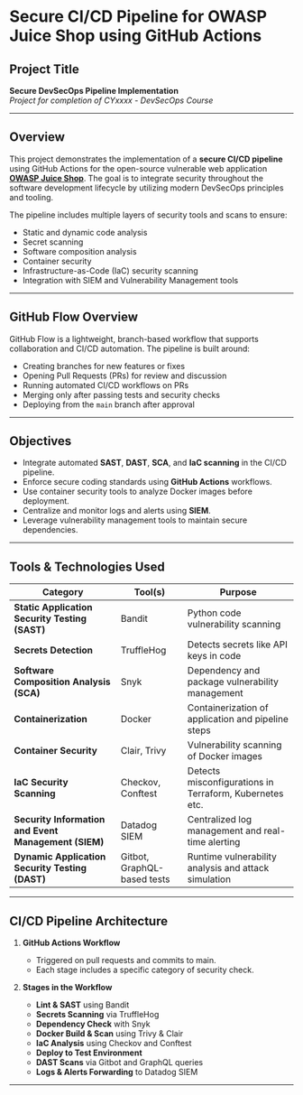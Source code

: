 # Secure CI/CD Pipeline for OWASP Juice Shop using GitHub Actions

## Project Title
**Secure DevSecOps Pipeline Implementation**  
*Project for completion of CYxxxx - DevSecOps Course*

---

## Overview

This project demonstrates the implementation of a **secure CI/CD pipeline** using GitHub Actions for the open-source vulnerable web application **[OWASP Juice Shop](https://owasp.org/www-project-juice-shop/)**. The goal is to integrate security throughout the software development lifecycle by utilizing modern DevSecOps principles and tooling.

The pipeline includes multiple layers of security tools and scans to ensure:
- Static and dynamic code analysis
- Secret scanning
- Software composition analysis
- Container security
- Infrastructure-as-Code (IaC) security scanning
- Integration with SIEM and Vulnerability Management tools

---

## GitHub Flow Overview

GitHub Flow is a lightweight, branch-based workflow that supports collaboration and CI/CD automation. The pipeline is built around:

- Creating branches for new features or fixes
- Opening Pull Requests (PRs) for review and discussion
- Running automated CI/CD workflows on PRs
- Merging only after passing tests and security checks
- Deploying from the `main` branch after approval

---

## Objectives

- Integrate automated **SAST**, **DAST**, **SCA**, and **IaC scanning** in the CI/CD pipeline.
- Enforce secure coding standards using **GitHub Actions** workflows.
- Use container security tools to analyze Docker images before deployment.
- Centralize and monitor logs and alerts using **SIEM**.
- Leverage vulnerability management tools to maintain secure dependencies.

---

## Tools & Technologies Used

| Category                        | Tool(s)                        | Purpose                                               |
|--------------------------------|--------------------------------|-------------------------------------------------------|
| **Static Application Security Testing (SAST)** | Bandit                         | Python code vulnerability scanning                    |
| **Secrets Detection**          | TruffleHog                     | Detects secrets like API keys in code                 |
| **Software Composition Analysis (SCA)** | Snyk                          | Dependency and package vulnerability management       |
| **Containerization**           | Docker                         | Containerization of application and pipeline steps    |
| **Container Security**         | Clair, Trivy                   | Vulnerability scanning of Docker images               |
| **IaC Security Scanning**      | Checkov, Conftest              | Detects misconfigurations in Terraform, Kubernetes etc. |
| **Security Information and Event Management (SIEM)** | Datadog SIEM                   | Centralized log management and real-time alerting     |
| **Dynamic Application Security Testing (DAST)** | Gitbot, GraphQL-based tests    | Runtime vulnerability analysis and attack simulation  |

---

## CI/CD Pipeline Architecture

1. **GitHub Actions Workflow**
    - Triggered on pull requests and commits to main.
    - Each stage includes a specific category of security check.
  
2. **Stages in the Workflow**
    - **Lint & SAST** using Bandit
    - **Secrets Scanning** via TruffleHog
    - **Dependency Check** with Snyk
    - **Docker Build & Scan** using Trivy & Clair
    - **IaC Analysis** using Checkov and Conftest
    - **Deploy to Test Environment**
    - **DAST Scans** via Gitbot and GraphQL queries
    - **Logs & Alerts Forwarding** to Datadog SIEM

---


